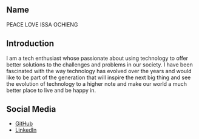 ## Name
PEACE LOVE ISSA OCHIENG
## Introduction
I am a tech enthusiast whose passionate about using technology to offer better solutions to the challenges and problems in our society. I have been fascinated with the way technology has evolved over the years and would like to be part of the generation that will inspire the next big thing and see the evolution of technology to a higher note and make our world a much better place to live and be happy in.

## Social Media
- [GitHub](https://github.com/peaceissa)
- [LinkedIn](https://linkedin.com/in/peaceissa)